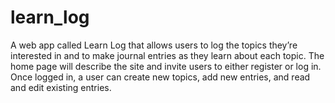 # learn_log

A web app called Learn Log that allows users to log the topics they’re interested in and to make journal entries as they learn about each topic. The home page will describe the site and invite users to either register or log in. Once logged in, a user can create new topics, add new entries, and read and edit existing entries.
